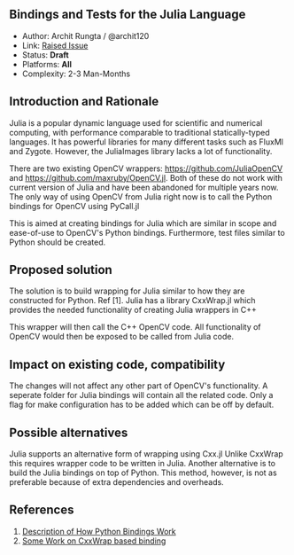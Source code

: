 ## Bindings and Tests for the Julia Language

* Author: Archit Rungta / @archit120
* Link: [Raised Issue](https://github.com/opencv/opencv/issues/16233)
* Status: **Draft** 
* Platforms: **All** 
* Complexity: 2-3 Man-Months

## Introduction and Rationale

Julia is a popular dynamic language used for scientific and numerical computing, with performance comparable to traditional statically-typed languages. It has powerful libraries for many different tasks such as FluxMl and Zygote. However, the JuliaImages library lacks a lot of functionality. 

There are two existing OpenCV wrappers: https://github.com/JuliaOpenCV and https://github.com/maxruby/OpenCV.jl. Both of these do not work with current version of Julia and have been abandoned for multiple years now. The only way of using OpenCV from Julia right now is to call the Python bindings for OpenCV using PyCall.jl

This is aimed at creating bindings for Julia which are similar in scope and ease-of-use to OpenCV's Python bindings. Furthermore, test files similar to Python should be created.

## Proposed solution

The solution is to build wrapping for Julia similar to how they are constructed for Python. Ref [1]. Julia has a library CxxWrap.jl which provides the needed functionality of creating Julia wrappers in C++

This wrapper will then call the C++ OpenCV code. All functionality of OpenCV would then be exposed to be called from Julia code.

## Impact on existing code, compatibility

The changes will not affect any other part of OpenCV's functionality. A seperate folder for Julia bindings will contain all the related code. Only a flag for make configuration has to be added which can be off by default.

## Possible alternatives

Julia supports an alternative form of wrapping using Cxx.jl Unlike CxxWrap this requires wrapper code to be written in Julia. Another alternative is to build the Julia bindings on top of Python. This method, however, is not as preferable because of extra dependencies and overheads. 

## References

1. [Description of How Python Bindings Work](https://docs.opencv.org/4.1.0/da/d49/tutorial_py_bindings_basics.html)
2. [Some Work on CxxWrap based binding](https://github.com/clynamen/opencv)
